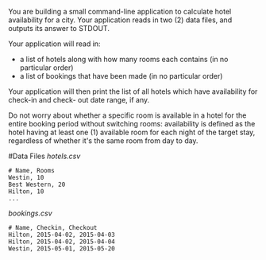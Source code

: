 You are building a small command-line application to calculate hotel availability for a city. Your application reads in two (2) data files, and outputs its answer to STDOUT.

Your application will read in:
- a list of hotels along with how many rooms each contains (in no particular order)
- a list of bookings that have been made (in no particular order)

Your application will then print the list of all hotels which have availability for check-in and check- out date range, if any.

Do not worry about whether a specific room is available in a hotel for the entire booking period without switching rooms: availability is defined as the hotel having at least one (1) available room for each night of the target stay, regardless of whether it's the same room from day to day.

#Data Files
*hotels.csv*
```
# Name, Rooms
Westin, 10
Best Western, 20
Hilton, 10
...
```

*bookings.csv*
```
# Name, Checkin, Checkout
Hilton, 2015-04-02, 2015-04-03
Hilton, 2015-04-02, 2015-04-04
Westin, 2015-05-01, 2015-05-20
```
